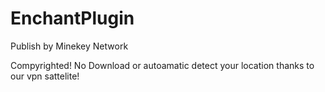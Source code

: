 # EnchantPlugin
Publish by Minekey Network


Compyrighted!
No Download or autoamatic detect your location thanks to our vpn sattelite!
